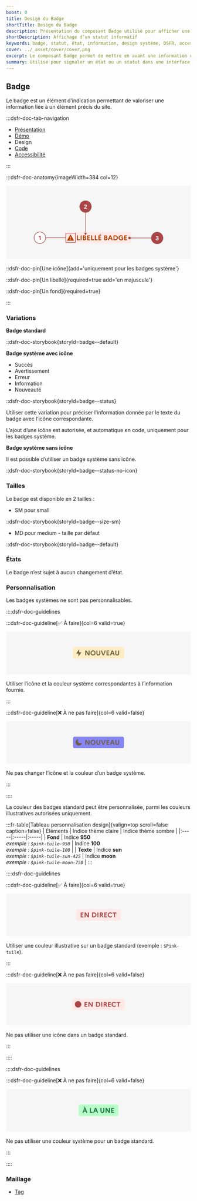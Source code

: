 ```yaml
---
boost: 0
title: Design du Badge
shortTitle: Design du Badge
description: Présentation du composant Badge utilisé pour afficher une information de type statut ou état liée à un élément de l’interface.
shortDescription: Affichage d’un statut informatif
keywords: badge, statut, état, information, design système, DSFR, accessibilité, non cliquable, interface
cover: ../_asset/cover/cover.png
excerpt: Le composant Badge permet de mettre en avant une information courte liée à un élément précis de l’interface, comme un statut ou un état, sans interaction de la part de l’usager.
summary: Utilisé pour signaler un état ou un statut dans une interface, le composant Badge apporte une information rapide à lire, positionnée au plus près de l’élément concerné. Il peut apparaître dans des menus, des tuiles, des tableaux ou des pages. Les badges système suivent des règles strictes de design et d’accessibilité, tandis que les badges standards autorisent une personnalisation encadrée.
---
```


## Badge

Le badge est un élément d’indication permettant de valoriser une information liée à un élément précis du site.

:::dsfr-doc-tab-navigation

- [Présentation](../index.md)
- [Démo](../demo/index.md)
- Design
- [Code](../code/index.md)
- [Accessibilité](../accessibility/index.md)

:::

:::dsfr-doc-anatomy{imageWidth=384 col=12}

![Anatomie du badge](../_asset/anatomy/anatomy-1.png)

::dsfr-doc-pin[Une icône]{add='uniquement pour les badges système'}

::dsfr-doc-pin[Un libellé]{required=true add='en majuscule'}

::dsfr-doc-pin[Un fond]{required=true}

:::

### Variations

**Badge standard**

::dsfr-doc-storybook{storyId=badge--default}

**Badge système avec icône**

- Succès
- Avertissement
- Erreur
- Information
- Nouveauté

::dsfr-doc-storybook{storyId=badge--status}

Utiliser cette variation pour préciser l’information donnée par le texte du badge avec l’icône correspondante.

L’ajout d’une icône est autorisée, et automatique en code, uniquement pour les badges système.

**Badge système sans icône**

Il est possible d’utiliser un badge système sans icône.

::dsfr-doc-storybook{storyId=badge--status-no-icon}

### Tailles

Le badge est disponible en 2 tailles :

- SM pour small

::dsfr-doc-storybook{storyId=badge--size-sm}

- MD pour medium - taille par défaut

::dsfr-doc-storybook{storyId=badge--default}

### États

Le badge n’est sujet à aucun changement d’état.

### Personnalisation

Les badges systèmes ne sont pas personnalisables.

::::dsfr-doc-guidelines

:::dsfr-doc-guideline[✅ À faire]{col=6 valid=true}

![](../_asset/custom/do-1.png)

Utiliser l’icône et la couleur système correspondantes à l’information fournie.

:::

:::dsfr-doc-guideline[❌ À ne pas faire]{col=6 valid=false}

![](../_asset/custom/dont-1.png)

Ne pas changer l’icône et la couleur d’un badge système.

:::

::::

La couleur des badges standard peut être personnalisée, parmi les couleurs illustratives autorisées uniquement.


:::fr-table[Tableau personnalisation design]{valign=top scroll=false caption=false}
| Éléments | Indice thème claire | Indice thème sombre |
|:-----|:-----|:-----|
| **Fond** | Indice **950**<br>_exemple : `$pink-tuile-950`_ | Indice **100**<br>_exemple : `$pink-tuile-100`_ |
| **Texte** | Indice **sun**<br>_exemple : `$pink-tuile-sun-425`_ | Indice **moon**<br>_exemple : `$pink-tuile-moon-750`_ |
:::


::::dsfr-doc-guidelines

:::dsfr-doc-guideline[✅ À faire]{col=6 valid=true}

![](../_asset/custom/do-2.png)

Utiliser une couleur illustrative sur un badge standard (exemple : `$Pink-tuile`).

:::

:::dsfr-doc-guideline[❌ À ne pas faire]{col=6 valid=false}

![](../_asset/custom/dont-2.png)

Ne pas utiliser une icône dans un badge standard.

:::

::::

::::dsfr-doc-guidelines

:::dsfr-doc-guideline[❌ À ne pas faire]{col=6 valid=false}

![](../_asset/custom/dont-3.png)

Ne pas utiliser une couleur système pour un badge standard.

:::

::::

### Maillage

- [Tag](../../../../tag/_part/doc/index.md)

